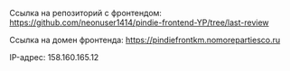 Ссылка на репозиторий с фронтендом: https://github.com/neonuser1414/pindie-frontend-YP/tree/last-review

Ссылка на домен фронтенда: https://pindiefrontkm.nomorepartiesco.ru

IP-адрес: 158.160.165.12
